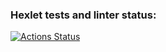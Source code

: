 ### Hexlet tests and linter status:
[![Actions Status](https://github.com/Konstantin-GIT/java-project-71/workflows/hexlet-check/badge.svg)](https://github.com/Konstantin-GIT/java-project-71/actions)